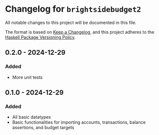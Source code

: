 # Changelog for `brightsidebudget2`

All notable changes to this project will be documented in this file.

The format is based on [Keep a Changelog](https://keepachangelog.com/en/1.0.0/),
and this project adheres to the
[Haskell Package Versioning Policy](https://pvp.haskell.org/).

## 0.2.0 - 2024-12-29
### Added
- More unit tests

## 0.1.0 - 2024-12-29
### Added
- All basic datatypes
- Basic functionalities for importing accounts, transactions,
  balance assertions, and budget targets